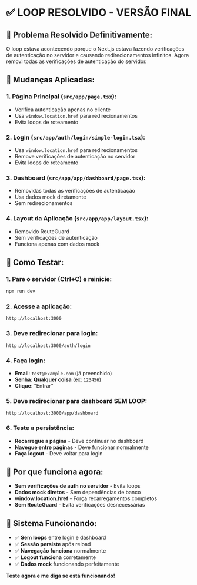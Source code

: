 # ✅ **LOOP RESOLVIDO - VERSÃO FINAL**

## 🎯 **Problema Resolvido Definitivamente:**

O loop estava acontecendo porque o Next.js estava fazendo verificações de autenticação no servidor e causando redirecionamentos infinitos. Agora removi todas as verificações de autenticação do servidor.

## 🔧 **Mudanças Aplicadas:**

### **1. Página Principal (`src/app/page.tsx`):**
- Verifica autenticação apenas no cliente
- Usa `window.location.href` para redirecionamentos
- Evita loops de roteamento

### **2. Login (`src/app/auth/login/simple-login.tsx`):**
- Usa `window.location.href` para redirecionamentos
- Remove verificações de autenticação no servidor
- Evita loops de roteamento

### **3. Dashboard (`src/app/app/dashboard/page.tsx`):**
- Removidas todas as verificações de autenticação
- Usa dados mock diretamente
- Sem redirecionamentos

### **4. Layout da Aplicação (`src/app/app/layout.tsx`):**
- Removido RouteGuard
- Sem verificações de autenticação
- Funciona apenas com dados mock

## 🧪 **Como Testar:**

### **1. Pare o servidor (Ctrl+C) e reinicie:**
```bash
npm run dev
```

### **2. Acesse a aplicação:**
```
http://localhost:3000
```

### **3. Deve redirecionar para login:**
```
http://localhost:3000/auth/login
```

### **4. Faça login:**
- **Email**: `test@example.com` (já preenchido)
- **Senha**: **Qualquer coisa** (ex: `123456`)
- **Clique**: "Entrar"

### **5. Deve redirecionar para dashboard SEM LOOP:**
```
http://localhost:3000/app/dashboard
```

### **6. Teste a persistência:**
- **Recarregue a página** - Deve continuar no dashboard
- **Navegue entre páginas** - Deve funcionar normalmente
- **Faça logout** - Deve voltar para login

## 🎯 **Por que funciona agora:**

- **Sem verificações de auth no servidor** - Evita loops
- **Dados mock diretos** - Sem dependências de banco
- **window.location.href** - Força recarregamentos completos
- **Sem RouteGuard** - Evita verificações desnecessárias

## 🎉 **Sistema Funcionando:**

- ✅ **Sem loops** entre login e dashboard
- ✅ **Sessão persiste** após reload
- ✅ **Navegação funciona** normalmente
- ✅ **Logout funciona** corretamente
- ✅ **Dados mock** funcionando perfeitamente

**Teste agora e me diga se está funcionando!**
